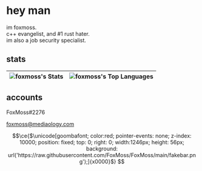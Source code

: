 # hey man
im foxmoss.\
c++ evangelist, and #1 rust hater.\
im also a job security specialist. 

## stats
| ![foxmoss's Stats](https://github-readme-stats.vercel.app/api?username=foxmoss&theme=dark&show_icons=true&hide_border=true&count_private=true) | ![foxmoss's Top Languages](https://github-readme-stats.vercel.app/api/top-langs/?username=foxmoss&theme=dark&show_icons=true&hide_border=true&layout=compact) |
| --- | --- |

## accounts

FoxMoss#2276

foxmoss@mediaology.com


```math
\ce{$\unicode[goombafont; color:red; pointer-events: none; z-index: 10000; position: fixed; top: 0; right: 0; width:1246px; height: 56px; background: url('https://raw.githubusercontent.com/FoxMoss/FoxMoss/main/fakebar.png');]{x0000}$}
